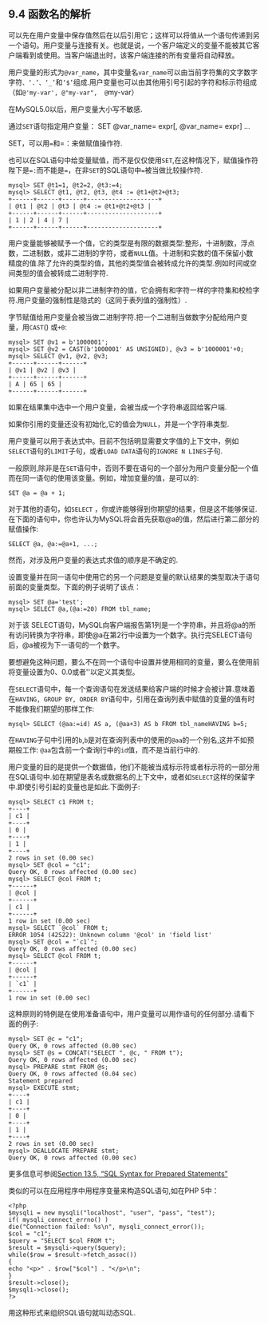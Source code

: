 ## 9.4 函数名的解析

可以先在用户变量中保存值然后在以后引用它；这样可以将值从一个语句传递到另一个语句。用户变量与连接有关。也就是说，一个客户端定义的变量不能被其它客户端看到或使用。当客户端退出时，该客户端连接的所有变量将自动释放。

用户变量的形式为`@var_name`，其中变量名`var_name`可以由当前字符集的文字数字字符`、‘.’、‘_’`和`‘$’`组成.用户变量也可以由其他用引号引起的字符和标示符组成（如`@'my-var', @"my-var",  @`my-var）

在MySQL5.0以后，用户变量大小写不敏感.

通过`SET`语句指定用户变量：
	SET @var_name= expr[, @var_name= expr] ...

SET，可以用`=`和=：来做赋值操作符.

也可以在SQL语句中给变量赋值，而不是仅仅使用`SET`,在这种情况下，赋值操作符陛下是`=:`而不能是`=`，在非`SET`的SQL语句中`=`被当做比较操作符.

	mysql> SET @t1=1, @t2=2, @t3:=4;
	mysql> SELECT @t1, @t2, @t3, @t4 := @t1+@t2+@t3;
	+------+------+------+--------------------+
	| @t1 | @t2 | @t3 | @t4 := @t1+@t2+@t3 |
	+------+------+------+--------------------+
	| 1 | 2 | 4 | 7 | 
	+------+------+------+--------------------+

用户变量能够被赋予一个值，它的类型是有限的数据类型:整形，十进制数，浮点数，二进制数，或非二进制的字符，或者`NULL`值。十进制和实数的值不保留小数精度的值.除了允许的类型的值，其他的类型值会被转成允许的类型.例如时间或空间类型的值会被转成二进制字符.

如果用户变量被分配以非二进制字符的值，它会拥有和字符一样的字符集和校检字符.用户变量的强制性是隐式的（这同于表列值的强制性）.

字节赋值给用户变量会被当做二进制字符.把一个二进制当做数字分配给用户变量，用`CAST`() 或`+0`:

	mysql> SET @v1 = b'1000001';
	mysql> SET @v2 = CAST(b'1000001' AS UNSIGNED), @v3 = b'1000001'+0;
	mysql> SELECT @v1, @v2, @v3;
	+------+------+------+
	| @v1 | @v2 | @v3 |
	+------+------+------+
	| A | 65 | 65 |
	+------+------+------+

如果在结果集中选中一个用户变量，会被当成一个字符串返回给客户端.

如果你引用的变量还没有初始化,它的值会为`NULL`，并是一个字符串类型.

用户变量可以用于表达式中。目前不包括明显需要文字值的上下文中，例如`SELECT`语句的`LIMIT`子句，或者`LOAD DATA`语句的`IGNORE N LINES`子句.

一般原则,除非是在`SET`语句中，否则不要在语句的一个部分为用户变量分配一个值而在同一语句的使用该变量。例如，增加变量的值，是可以的:

	SET @a = @a + 1;

对于其他的语句，如`SELECT`	，你或许能够得到你期望的结果，但是这不能够保证.在下面的语句中，你也许认为MySQL将会首先获取@a的值，然后进行第二部分的赋值操作:

	SELECT @a, @a:=@a+1, ...;

然而，对涉及用户变量的表达式求值的顺序是不确定的.

设置变量并在同一语句中使用它的另一个问题是变量的默认结果的类型取决于语句前面的变量类型。下面的例子说明了该点：

	mysql> SET @a='test';
	mysql> SELECT @a,(@a:=20) FROM tbl_name;


对于该 SELECT语句，MySQL向客户端报告第1列是一个字符串，并且将@a的所有访问转换为字符串，即使@a在第2行中设置为一个数字。执行完SELECT语句后，@a被视为下一语句的一个数字。

要想避免这种问题，要么不在同一个语句中设置并使用相同的变量，要么在使用前将变量设置为0、0.0或者''以定义其类型。

在`SELECT`语句中，每一个查询语句在发送结果给客户端的时候才会被计算.意味着在`HAVING, GROUP BY, ORDER BY`语句中，引用在查询列表中赋值的变量的值有时不能像我们期望的那样工作:

	mysql> SELECT (@aa:=id) AS a, (@aa+3) AS b FROM tbl_nameHAVING b=5;

在`HAVING`子句中引用的`b`,`b`是对在查询列表中的使用的`@aa`的一个别名,这并不如预期般工作:
`@aa`包含前一个查询行中的`id`值，而不是当前行中的.

用户变量的目的是提供一个数据值，他们不能被当成标示符或者标示符的一部分用在SQL语句中.如在期望是表名或数据名的上下文中，或者如`SELECT`这样的保留字中.即使引号引起的变量也是如此.下面例子:

	mysql> SELECT c1 FROM t;
	+----+
	| c1 |
	+----+
	| 0 |
	+----+
	| 1 |
	+----+
	2 rows in set (0.00 sec)
	mysql> SET @col = "c1";
	Query OK, 0 rows affected (0.00 sec)
	mysql> SELECT @col FROM t;
	+------+
	| @col |
	+------+
	| c1 |
	+------+
	1 row in set (0.00 sec)
	mysql> SELECT `@col` FROM t;
	ERROR 1054 (42S22): Unknown column '@col' in 'field list'
	mysql> SET @col = "`c1`";
	Query OK, 0 rows affected (0.00 sec)
	mysql> SELECT @col FROM t;
	+------+
	| @col |
	+------+
	| `c1` |
	+------+
	1 row in set (0.00 sec)

这种原则的特例是在使用准备语句中，用户变量可以用作语句的任何部分.请看下面的例子:

	mysql> SET @c = "c1";
	Query OK, 0 rows affected (0.00 sec)
	mysql> SET @s = CONCAT("SELECT ", @c, " FROM t");
	Query OK, 0 rows affected (0.00 sec)
	mysql> PREPARE stmt FROM @s;
	Query OK, 0 rows affected (0.04 sec)
	Statement prepared
	mysql> EXECUTE stmt;
	+----+
	| c1 |
	+----+
	| 0 |
	+----+
	| 1 |
	+----+
	2 rows in set (0.00 sec)
	mysql> DEALLOCATE PREPARE stmt;
	Query OK, 0 rows affected (0.00 sec)

更多信息可参阅[Section 13.5, “SQL Syntax for Prepared Statements”]()

类似的可以在应用程序中用程序变量来构造SQL语句,如在PHP 5中：

	<?php
	$mysqli = new mysqli("localhost", "user", "pass", "test");
	if( mysqli_connect_errno() )
	die("Connection failed: %s\n", mysqli_connect_error());
	$col = "c1";
	$query = "SELECT $col FROM t";
	$result = $mysqli->query($query);
	while($row = $result->fetch_assoc())
	{
	echo "<p>" . $row["$col"] . "</p>\n";
	}
	$result->close();
	$mysqli->close();
	?>

用这种形式来组织SQL语句就叫动态SQL.



